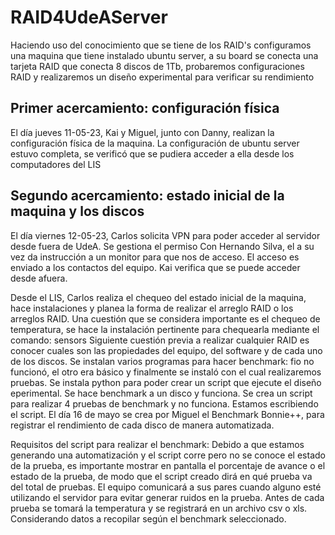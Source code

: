 # RAID4UdeAServer

Haciendo uso del conocimiento que se tiene de los RAID's configuramos una maquina que tiene instalado ubuntu server, a su board se conecta una tarjeta RAID que conecta 8 discos de 1Tb, probaremos configuraciones RAID y realizaremos un diseño experimental para verificar su rendimiento

## Primer acercamiento: configuración física

El día jueves 11-05-23, Kai y Miguel, junto con Danny, realizan la configuración física de la maquina.
La configuración de ubuntu server estuvo completa, se verificó que se pudiera acceder a ella desde los computadores del LIS

## Segundo acercamiento: estado inicial de la maquina y los discos

El día viernes 12-05-23, Carlos solicita VPN para poder acceder al servidor desde fuera de UdeA. Se gestiona el permiso Con Hernando Silva, el a su vez da instrucción a un monitor para que nos de acceso. El acceso es enviado a los contactos del equipo. Kai verifica que se puede acceder desde afuera.

Desde el LIS, Carlos realiza el chequeo del estado inicial de la maquina, hace instalaciones y planea la forma de realizar el arreglo RAID o los arreglos RAID. Una cuestión que se considera importante es el chequeo de temperatura, se hace la instalación pertinente para chequearla mediante el comando: sensors
Siguiente cuestión previa a realizar cualquier RAID es conocer cuales son las propiedades del equipo, del software y de cada uno de los discos.
Se instalan varios programas para hacer benchmark: fio no funcionó, el otro era básico y finalmente se instaló con el cual realizaremos pruebas.
Se instala python para poder crear un script que ejecute el diseño eperimental.
Se hace benchmark a un disco y funciona.
Se crea un script para realizar 4 pruebas de benchmark y no funciona. Estamos escribiendo el script.
El día 16 de mayo se crea por Miguel el Benchmark Bonnie++, para registrar el rendimiento de cada disco de manera automatizada.

Requisitos del script para realizar el benchmark:
Debido a que estamos generando una automatización y el script corre pero no se conoce el estado de la prueba, es importante mostrar en pantalla el porcentaje de avance o el estado de la prueba, de modo que el script creado dirá en qué prueba va del total de pruebas.
El equipo comunicará a sus pares cuando alguno esté utilizando el servidor para evitar generar ruidos en la prueba.
Antes de cada prueba se tomará la temperatura y se registrará en un archivo csv o xls.
Considerando datos a recopilar según el benchmark seleccionado.
  
